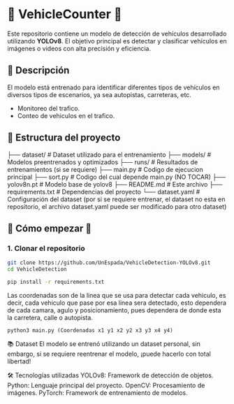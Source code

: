 # 🚗 VehicleCounter 🚗


Este repositorio contiene un modelo de detección de vehículos desarrollado utilizando **YOLOv8**. El objetivo principal es detectar y clasificar vehículos en imágenes o videos con alta precisión y eficiencia.

## 📜 Descripción

El modelo está entrenado para identificar diferentes tipos de vehículos en diversos tipos de escenarios, ya sea autopistas, carreteras, etc.
- Monitoreo del trafico.
- Conteo de vehiculos en el trafico.

## 📂 Estructura del proyecto
├── dataset/ # Dataset utilizado para el entrenamiento 
├── models/ # Modelos preentrenados y optimizados 
├── runs/ # Resultados de entrenamientos (si se requiere)
├── main.py # Codigo de ejecucion principal
├── sort.py # Codigo del cual depende main.py (NO TOCAR)
├── yolov8n.pt # Modelo base de yolov8
├── README.md # Este archivo 
├── requirements.txt # Dependencias del proyecto 
└── dataset.yaml # Configuración del dataset (por si se requiere entrenar, el dataset no esta en repositorio, el archivo dataset.yaml puede ser modificado para otro dataset)


## 🚀 Cómo empezar 🚀

### 1. Clonar el repositorio
```bash
git clone https://github.com/UnEspada/VehicleDetection-YOLOv8.git
cd VehicleDetection

pip install -r requirements.txt

```

Las coordenadas son de la linea que se usa para detectar cada vehiculo, es decir, cada vehiculo que pase por esa linea sera detectado, esto dependera de cada camara, agulo y posicionamiento, pues dependera de donde esta la carretera, calle o autopista.

```
python3 main.py (Coordenadas x1 y1 x2 y2 x3 y3 x4 y4)

```

📚 Dataset
El modelo se entrenó utilizando un dataset personal, sin embargo, si se requiere reentrenar el modelo, ¡puede hacerlo con total libertad!

🛠 Tecnologías utilizadas
YOLOv8: Framework de detección de objetos.
Python: Lenguaje principal del proyecto.
OpenCV: Procesamiento de imágenes.
PyTorch: Framework de entrenamiento de modelos.


